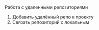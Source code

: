 Работа с удаленными репозиториями
1. Добавить удалённый репо к проекту
3. Связать репозиторий с локальным

